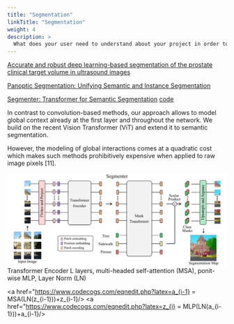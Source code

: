 ```yaml
---
title: "Segmentation"
linkTitle: "Segmentation"
weight: 4
description: >
  What does your user need to understand about your project in order to use it - or potentially contribute to it? 
---
```


[Accurate and robust deep learning-based segmentation of the prostate clinical target volume in ultrasound images](https://www.sciencedirect.com/science/article/pii/S1361841519300623)

[Panoptic Segmentation: Unifying Semantic and Instance Segmentation](http://presentations.cocodataset.org/COCO17-Invited-PanopticAlexKirillov.pdf)

[Segmenter: Transformer for Semantic Segmentation](https://arxiv.org/pdf/2105.05633.pdf)
[code](https://github.com/rstrudel/segmenter)

In contrast to convolution-based methods, our approach
allows to model global context already at the first layer
and throughout the network. We build on the recent Vision
Transformer (ViT) and extend it to semantic segmentation.

However, the modeling of global interactions comes at a quadratic cost which makes such methods prohibitively expensive when applied to raw image pixels [11].


<img src="Segmenter.PNG"
   alt="Network"
   style="float: left; margin-right: 10px;" />

Transformer Encoder
L layers, multi-headed self-attention (MSA), ponit-wise MLP, Layer Norm (LN)

<a href="https://www.codecogs.com/eqnedit.php?latex=a_{i-1} = MSA(LN(z_{i-1}))+z_{i-1}/></a>
<a href="https://www.codecogs.com/eqnedit.php?latex=z_{i} = MLP(LN(a_{i-1}))+a_{i-1}/></a>
